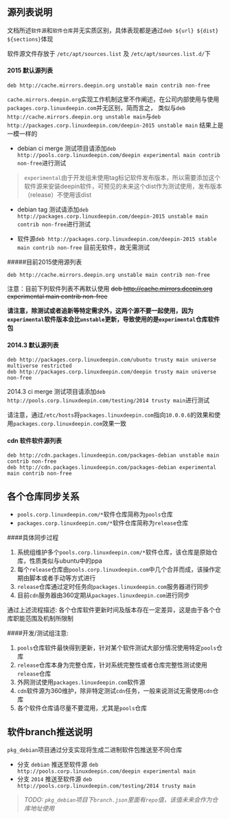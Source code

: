 <!--Meta
category:系统开发
title:源列表测试说明
DO NOT Delete Meta Above -->

## 源列表说明
文档所述`软件源`和`软件仓库`并无实质区别，具体表现都是通过`deb ${url} ${dist} ${sections}`体现

软件源文件存放于 `/etc/apt/sources.list` 及 `/etc/apt/sources.list.d/`下

#### 2015 默认源列表
```
deb http://cache.mirrors.deepin.org unstable main contrib non-free
```
`cache.mirrors.deepin.org`实现工作机制这里不作阐述，在公司内部使用与使用`packages.corp.linuxdeepin.com`并无区别，简而言之， 类似与`deb http://cache.mirrors.deepin.org unstable main`与`deb http://packages.corp.linuxdeepin.com/deepin-2015 unstable main` 结果上是一模一样的

* debian ci merge 测试项目请添加` deb http://pools.corp.linuxdeepin.com/deepin experimental main contrib non-free `进行测试
> `experimental`由于开发组未使用tag标记软件发布版本，所以需要添加这个软件源来安装deepin软件，可预见的未来这个dist作为测试使用，发布版本（release）不使用该dist

* debian tag 测试请添加` deb http://packages.corp.linuxdeepin.com/deepin-2015 unstable main contrib non-free `进行测试

* 软件源` deb http://packages.corp.linuxdeepin.com/deepin-2015 stable main contrib non-free ` 目前无软件，故无需测试

#####目前2015使用源列表
```
deb http://cache.mirrors.deepin.org unstable main contrib non-free
```
注意：目前下列软件列表不再默认使用
~~deb http://cache.mirrors.deepin.org experimental main contrib non-free~~
 

**请注意，除测试或者追新等特定需求外，这两个源不要一起使用，因为`experimental`软件版本会比`unstable`更新，导致使用的是`experimental`仓库软件包**

#### 2014.3 默认源列表

```
deb http://packages.corp.linuxdeepin.com/ubuntu trusty main universe multiverse restricted
deb http://packages.corp.linuxdeepin.com/deepin trusty main universe non-free
```
2014.3 ci merge 测试项目请添加` deb http://pools.corp.linuxdeepin.com/testing/2014 trusty main `进行测试

请注意，通过`/etc/hosts`将`packages.linuxdeepin.com`指向`10.0.0.6`的效果和使用`packages.corp.linuxdeepin.com`效果一致

#### cdn 软件软件源列表
```
deb http://cdn.packages.linuxdeepin.com/packages-debian unstable main contrib non-free
deb http://cdn.packages.linuxdeepin.com/packages-debian experimental main contrib non-free
```

## 各个仓库同步关系
* `pools.corp.linuxdeepin.com/*`软件仓库简称为`pools`仓库
* `packages.corp.linuxdeepin.com/*`软件仓库简称为`release`仓库

####具体同步过程
1. 系统组维护多个`pools.corp.linuxdeepin.com/*`软件仓库，该仓库是原始仓库，性质类似与ubuntu中的ppa
2. 每个`release`仓库由`pools.corp.linuxdeepin.com`中几个合并而成，该操作定期由脚本或者手动等方式进行
3. `release`仓库通过定时任务向`packages.linuxdeepin.com`服务器进行同步
4. 目前`cdn`服务器由360定期从`packages.linuxdeepin.com`进行同步

通过上述流程描述:
各个仓库软件更新时间及版本存在一定差异，这是由于各个仓库职能范围及机制所限制

####开发/测试组注意:
1. `pools`仓库软件最快得到更新，针对某个软件测试大部分情况使用特定`pools`仓库
2. `release`仓库本身为完整仓库，针对系统完整性或者仓库完整性测试使用`release`仓库
3. 外网测试使用`packages.linuxdeepin.com`软件源
4. `cdn`软件源为360维护，除非特定测试`cdn`任务，一般来说测试无需使用`cdn`仓库
5. 各个软件仓库请尽量不要混用，尤其是`pools`仓库

## 软件branch推送说明

`pkg_debian`项目通过分支实现将生成二进制软件包推送至不同仓库

* 分支 `debian` 推送至软件源 ` deb http://pools.corp.linuxdeepin.com/deepin experimental main `
* 分支 `2014` 推送至软件源 ` deb http://pools.corp.linuxdeepin.com/testing/2014 trusty main `

>*TODO: `pkg_debian`项目下`branch.json`里面有`repo`值，该值未来会作为仓库地址使用*

